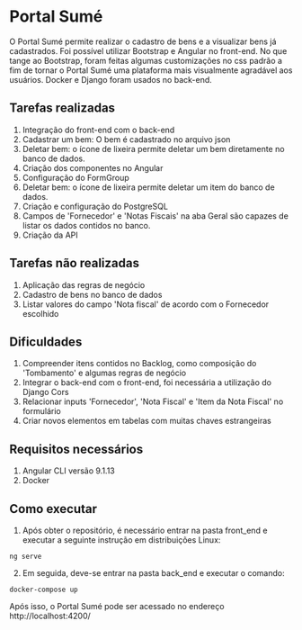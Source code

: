 
# Portal Sumé
O Portal Sumé permite realizar o cadastro de bens e a visualizar bens já cadastrados. Foi possível utilizar Bootstrap e Angular no front-end. No que tange ao Bootstrap, foram feitas algumas customizações no css padrão a fim de tornar o Portal Sumé uma plataforma mais visualmente agradável aos usuários. Docker e Django foram usados no back-end.

## Tarefas realizadas

1. Integração do front-end com o back-end
1. Cadastrar um bem: O bem é cadastrado no arquivo json
3. Deletar bem: o ícone de lixeira permite deletar um bem diretamente no banco de dados.
4. Criação dos componentes no Angular
5. Configuração do FormGroup
6. Deletar bem: o ícone de lixeira permite deletar um item do banco de dados.
7. Criação e configuração do PostgreSQL
8. Campos de 'Fornecedor' e 'Notas Fiscais' na aba Geral são capazes de listar os dados contidos no banco. 
9. Criação da API

## Tarefas não realizadas
1. Aplicação das regras de negócio
2. Cadastro de bens no banco de dados
3. Listar valores do campo 'Nota fiscal' de acordo com o Fornecedor escolhido

## Dificuldades 

1. Compreender itens contidos no Backlog, como composição do 'Tombamento' e algumas regras de negócio
2. Integrar o back-end com o front-end, foi necessária a utilização do Django Cors
3. Relacionar inputs 'Fornecedor', 'Nota Fiscal' e 'Item da Nota Fiscal' no formulário
4. Criar novos elementos em tabelas com muitas chaves estrangeiras

## Requisitos necessários
1. Angular CLI versão 9.1.13
2. Docker

## Como executar
1. Após obter o repositório, é necessário entrar na pasta front_end e executar a seguinte instrução em distribuições Linux:

```
ng serve
```
2. Em seguida, deve-se entrar na pasta back_end e executar o comando:
```
docker-compose up
```

Após isso, o Portal Sumé pode ser acessado no endereço http://localhost:4200/
